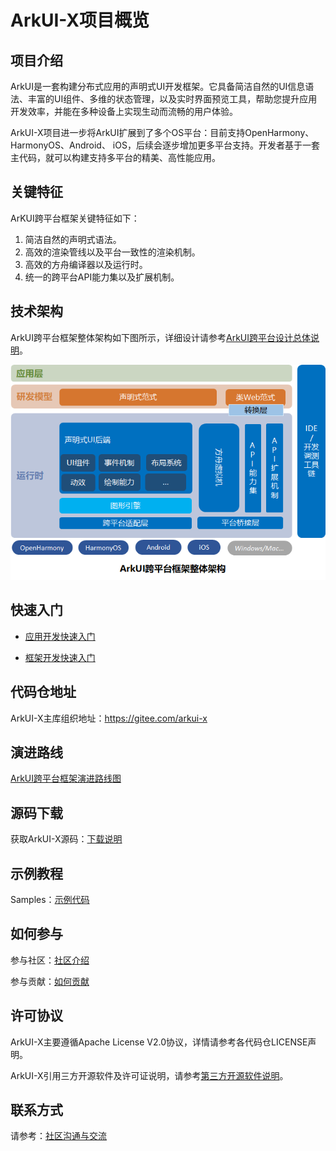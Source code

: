 # ArkUI-X项目概览

## 项目介绍

ArkUI是一套构建分布式应用的声明式UI开发框架。它具备简洁自然的UI信息语法、丰富的UI组件、多维的状态管理，以及实时界面预览工具，帮助您提升应用开发效率，并能在多种设备上实现生动而流畅的用户体验。

ArkUI-X项目进一步将ArkUI扩展到了多个OS平台：目前支持OpenHarmony、HarmonyOS、Android、 iOS，后续会逐步增加更多平台支持。开发者基于一套主代码，就可以构建支持多平台的精美、高性能应用。

## 关键特征

ArKUI跨平台框架关键特征如下：

1. 简洁自然的声明式语法。
2. 高效的渲染管线以及平台一致性的渲染机制。
3. 高效的方舟编译器以及运行时。
4. 统一的跨平台API能力集以及扩展机制。

## 技术架构

ArkUI跨平台框架整体架构如下图所示，详细设计请参考[ArkUI跨平台设计总体说明](./framework-dev/design/design-overview.md)。

<img src="figures/ArkUI-X.png" alt="ArkUI跨平台架构图" style="zoom:80%;" />

## 快速入门

* [应用开发快速入门](application-dev/quick-start/start-overview.md)

* [框架开发快速入门](framework-dev/quick-start/start-overview.md)

## 代码仓地址

ArkUI-X主库组织地址：https://gitee.com/arkui-x

## 演进路线

[ArkUI跨平台框架演进路线图](roadmap/ArkUI-X-roadmap.md)

## 源码下载

获取ArkUI-X源码：[下载说明](https://gitee.com/arkui-x/manifest/blob/master/README.md)

## 示例教程

Samples：[示例代码](https://gitee.com/arkui-x/samples)

## 如何参与

参与社区：[社区介绍](https://gitee.com/arkui-x/community)

参与贡献：[如何贡献](contribute/README.md)

## 许可协议

ArkUI-X主要遵循Apache License V2.0协议，详情请参考各代码仓LICENSE声明。

ArkUI-X引用三方开源软件及许可证说明，请参考[第三方开源软件说明](contribute/open-source-software-and-license-notice.md)。

## 联系方式

请参考：[社区沟通与交流](contribute/communication-in-community.md)

